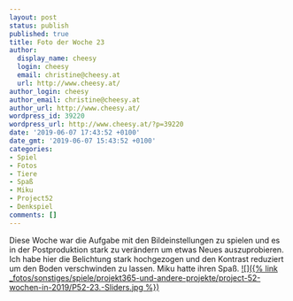 ```yaml
---
layout: post
status: publish
published: true
title: Foto der Woche 23
author:
  display_name: cheesy
  login: cheesy
  email: christine@cheesy.at
  url: http://www.cheesy.at/
author_login: cheesy
author_email: christine@cheesy.at
author_url: http://www.cheesy.at/
wordpress_id: 39220
wordpress_url: http://www.cheesy.at/?p=39220
date: '2019-06-07 17:43:52 +0100'
date_gmt: '2019-06-07 15:43:52 +0100'
categories:
- Spiel
- Fotos
- Tiere
- Spaß
- Miku
- Project52
- Denkspiel
comments: []
---
```

Diese Woche war die Aufgabe mit den Bildeinstellungen zu spielen und es in der Postproduktion stark zu verändern um etwas Neues auszuprobieren. Ich habe hier die Belichtung stark hochgezogen und den Kontrast reduziert um den Boden verschwinden zu lassen. Miku hatte ihren Spaß.
[![]({% link _fotos/sonstiges/spiele/projekt365-und-andere-projekte/project-52-wochen-in-2019/P52-23.-Sliders.jpg %})](http://www.cheesy.at/fotos/spiele/projekt365-und-andere-projekte/project-52-wochen-in-2019/)
